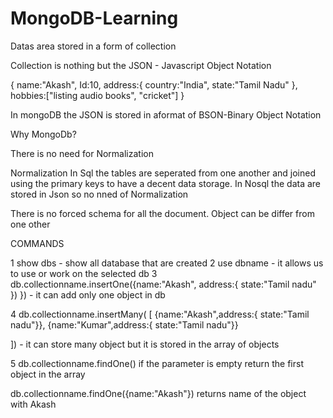 # MongoDB-Learning

Datas area stored in a form of collection

Collection is nothing but the JSON - Javascript Object Notation

{
name:"Akash",
Id:10,
address:{
country:"India",
state:"Tamil Nadu"
},
hobbies:["listing audio books", "cricket"]
}


In mongoDB the JSON is stored in aformat of BSON-Binary Object Notation

Why MongoDb?

There is no need for Normalization 

Normalization 
      In Sql the tables are seperated from one another and joined using the primary keys to have a decent data storage.
      In Nosql the data are stored in Json so no nned of Normalization
      
      
There is no forced schema for all the document. Object can be differ from one other


COMMANDS

1 show dbs - show all database that are created
2 use dbname - it allows us to use or work on the selected db
3 db.collectionname.insertOne({name:"Akash",
                         address:{
                         state:"Tamil nadu"
                         }) 
                         }) - it can add only one object in db
                         
4 db.collectionname.insertMany(
[
{name:"Akash",address:{ state:"Tamil nadu"}},
{name:"Kumar",address:{ state:"Tamil nadu"}}

])  - it can store many object but it is stored in the array of objects

5 db.collectionname.findOne() if the parameter is empty return the first object in the array

db.collectionname.findOne({name:"Akash"}) returns name of the object with Akash





